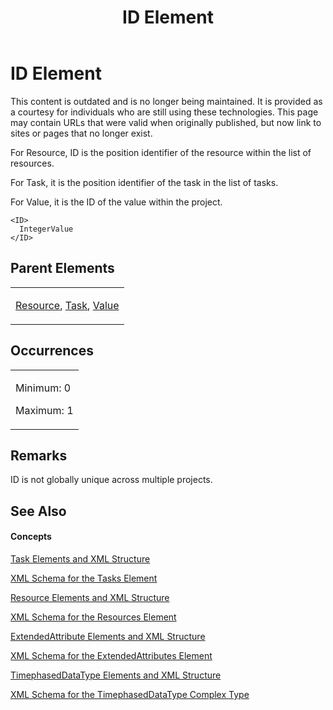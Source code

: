 ﻿---
title: ID Element
TOCTitle: ID Element
ms:assetid: 23238b96-8f66-4da0-982e-2debeebf7c4f
ms:mtpsurl: https://msdn.microsoft.com/en-us/library/Bb968437(v=office.12)
ms:contentKeyID: 13188130
ms.date: 05/05/2014
mtps_version: v=office.12
f1_keywords:
- ID element
---

# ID Element

This content is outdated and is no longer being maintained. It is provided as a courtesy for individuals who are still using these technologies. This page may contain URLs that were valid when originally published, but now link to sites or pages that no longer exist.

For Resource, ID is the position identifier of the resource within the list of resources.

For Task, it is the position identifier of the task in the list of tasks.

For Value, it is the ID of the value within the project.

    <ID>
      IntegerValue
    </ID>

## Parent Elements

<table>
<colgroup>
<col style="width: 100%" />
</colgroup>
<tbody>
<tr class="odd">
<td><p><a href="bb968715(v=office.12).md">Resource</a>, <a href="bb968487(v=office.12).md">Task</a>, <a href="bb968696(v=office.12).md">Value</a></p></td>
</tr>
</tbody>
</table>

## Occurrences

<table>
<colgroup>
<col style="width: 100%" />
</colgroup>
<tbody>
<tr class="odd">
<td><p>Minimum: 0</p>
<p>Maximum: 1</p></td>
</tr>
</tbody>
</table>

## Remarks

ID is not globally unique across multiple projects.

## See Also

#### Concepts

[Task Elements and XML Structure](bb968475\(v=office.12\).md)

[XML Schema for the Tasks Element](bb968415\(v=office.12\).md)

[Resource Elements and XML Structure](bb968445\(v=office.12\).md)

[XML Schema for the Resources Element](bb968511\(v=office.12\).md)

[ExtendedAttribute Elements and XML Structure](bb968579\(v=office.12\).md)

[XML Schema for the ExtendedAttributes Element](bb968705\(v=office.12\).md)

[TimephasedDataType Elements and XML Structure](bb968722\(v=office.12\).md)

[XML Schema for the TimephasedDataType Complex Type](bb968734\(v=office.12\).md)

